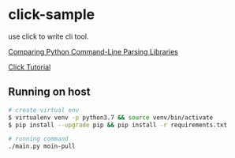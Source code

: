 # click-sample

use click to write cli tool.

[Comparing Python Command-Line Parsing Libraries](https://realpython.com/comparing-python-command-line-parsing-libraries-argparse-docopt-click/)

[Click Tutorial](http://zetcode.com/python/click/)

## Running on host

```bash
# create virtual env
$ virtualenv venv -p python3.7 && source venv/bin/activate
$ pip install --upgrade pip && pip install -r requirements.txt
```

```bash
# running command
./main.py moin-pull
```
